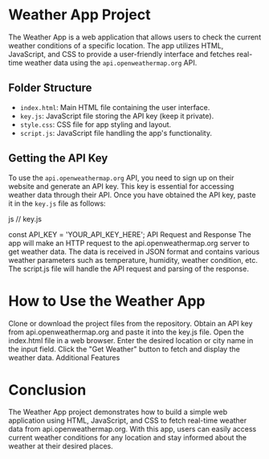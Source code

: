 # Weather App Project

The Weather App is a web application that allows users to check the current weather conditions of a specific location. The app utilizes HTML, JavaScript, and CSS to provide a user-friendly interface and fetches real-time weather data using the `api.openweathermap.org` API.

## Folder Structure

- `index.html`: Main HTML file containing the user interface.
- `key.js`: JavaScript file storing the API key (keep it private).
- `style.css`: CSS file for app styling and layout.
- `script.js`: JavaScript file handling the app's functionality.

## Getting the API Key

To use the `api.openweathermap.org` API, you need to sign up on their website and generate an API key. This key is essential for accessing weather data through their API. Once you have obtained the API key, paste it in the `key.js` file as follows:

js
// key.js

const API_KEY = 'YOUR_API_KEY_HERE';
API Request and Response
The app will make an HTTP request to the api.openweathermap.org server to get weather data. The data is received in JSON format and contains various weather parameters such as temperature, humidity, weather condition, etc. The script.js file will handle the API request and parsing of the response.

# How to Use the Weather App
Clone or download the project files from the repository.
Obtain an API key from api.openweathermap.org and paste it into the key.js file.
Open the index.html file in a web browser.
Enter the desired location or city name in the input field.
Click the "Get Weather" button to fetch and display the weather data.
Additional Features

# Conclusion
The Weather App project demonstrates how to build a simple web application using HTML, JavaScript, and CSS to fetch real-time weather data from api.openweathermap.org. With this app, users can easily access current weather conditions for any location and stay informed about the weather at their desired places.
